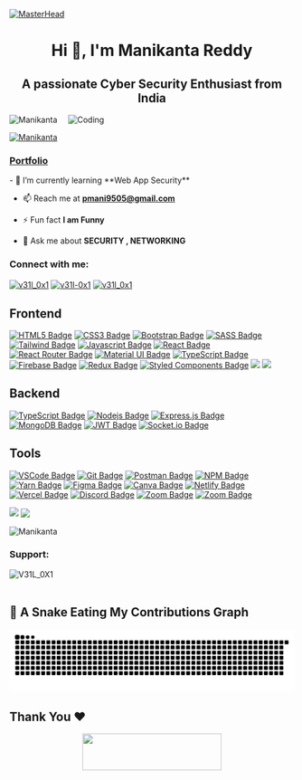 [![MasterHead](https://firebasestorage.googleapis.com/v0/b/flexi-coding.appspot.com/o/dempgi7-520f8d5f-63d4-4453-8822-dbc149ae27f8.gif?alt=media&token=91c0c7b2-93c3-4029-b011-1a8703c5730d)](https://manikanta-portfolio.vercel.app/)
<h1 align="center">Hi 👋, I'm Manikanta Reddy</h1>
<h2 align="center">A passionate Cyber Security Enthusiast from India</h2>
<img align="right" alt="Coding" width="400" src="https://cdn.dribbble.com/users/1162077/screenshots/3848914/programmer.gif">

<p align="left"> <img src="https://komarev.com/ghpvc/?username=v31l0x1&label=Profile%20views&color=0e75b6&style=flat" alt="Manikanta" /> </p>

<p align="left"> <a href="https://twitter.com/V31l_0x1" target="blank"><img src="https://img.shields.io/twitter/follow/V31L_0x1?logo=twitter&style=for-the-badge" alt="Manikanta" /></a> </p>
<h3><a href="https://manikanta-portfolio.vercel.app/">Portfolio</a></h3>
- 🌱 I’m currently learning **Web App Security**

- 📫 Reach me at **pmani9505@gmail.com**

- ⚡ Fun fact **I am Funny**

- 💬 Ask me about **SECURITY , NETWORKING**

<h3 align="left">Connect with me:</h3>
<p align="left">
<a href="https://twitter.com/v31l_0x1" target="blank"><img align="center" src="https://raw.githubusercontent.com/rahuldkjain/github-profile-readme-generator/master/src/images/icons/Social/twitter.svg" alt="v31l_0x1" height="30" width="40" /></a>
<a href="https://linkedin.com/in/v31l-0x1" target="blank"><img align="center" src="https://raw.githubusercontent.com/rahuldkjain/github-profile-readme-generator/master/src/images/icons/Social/linked-in-alt.svg" alt="v31l-0x1" height="30" width="40" /></a>
<a href="https://instagram.com/v31l_0x1" target="blank"><img align="center" src="https://raw.githubusercontent.com/rahuldkjain/github-profile-readme-generator/master/src/images/icons/Social/instagram.svg" alt="v31l_0x1" height="30" width="40" /></a>
</p>

##  Frontend 

[![HTML5 Badge](https://img.shields.io/badge/-Html5-E34c26?style=for-the-badge&labelColor=black&logo=html5&logoColor=E34c26)](#) 
[![CSS3 Badge](https://img.shields.io/badge/CSS3-1572B6?style=for-the-badge&labelColor=black&logo=css3&logoColor=1572B6)](#) 
[![Bootstrap Badge](https://img.shields.io/badge/Bootstrap-553C7B?style=for-the-badge&labelColor=black&logo=bootstrap&logoColor=553C7B)](#) 
[![SASS Badge](https://img.shields.io/badge/Sass-CC6699?style=for-the-badge&labelColor=black&logo=sass&logoColor=CC6699)](#) 
[![Tailwind Badge](https://img.shields.io/badge/Tailwind%20CSS-092749?style=for-the-badge&logo=tailwindcss&logoColor=06B6D4&labelColor=000000)](#) 
[![Javascript Badge](https://img.shields.io/badge/-Javascript-F0DB4F?style=for-the-badge&labelColor=black&logo=javascript&logoColor=F0DB4F)](#) 
[![React Badge](https://img.shields.io/badge/-React-61DBFB?style=for-the-badge&labelColor=black&logo=react&logoColor=61DBFB)](#)
[![React Router Badge](https://img.shields.io/badge/React_Router-CA4245?style=for-the-badge&labelColor=black&logo=react-router&logoColor=CA4245)](#) 
[![Material UI Badge](https://img.shields.io/badge/Material--UI-0081CB?style=for-the-badge&labelColor=black&logo=material-ui&logoColor=white)](#)
[![TypeScript Badge](https://img.shields.io/badge/typescript-%23007ACC.svg?style=for-the-badge&labelColor=black&logo=typescript&logoColor=007ACC)](#)
[![Firebase Badge](https://img.shields.io/badge/firebase-FFCA28.svg?&style=for-the-badge&labelColor=black&logo=firebase&logoColor=FFCA28)](#) 
[![Redux Badge](https://img.shields.io/badge/redux-%23593d88.svg?style=for-the-badge&labelColor=black&logo=redux&logoColor=593d88)](#) 
[![Styled Components Badge](https://img.shields.io/badge/styled--components-DB7093?style=for-the-badge&labelColor=black&logo=styled-components&logoColor=DB7093)](#)
<img src="https://img.shields.io/badge/React_Redux-%23593d88?style=for-the-badge&logo=redux&logoColor=61DAFB" height="25"/> <img src="https://img.shields.io/badge/Next_JS-black?style=for-the-badge&logo=next.js&logoColor=white" height="25"/> 


##  Backend  
[![TypeScript Badge](https://img.shields.io/badge/typescript-%23007ACC.svg?style=for-the-badge&labelColor=black&logo=typescript&logoColor=007ACC)](#)
[![Nodejs Badge](https://img.shields.io/badge/-Nodejs-3C873A?style=for-the-badge&labelColor=black&logo=node.js&logoColor=3C873A)](#) 
[![Express.js Badge](https://img.shields.io/badge/Express.js-000000?style=for-the-badge&logo=express&logoColor=white)](#) 
[![MongoDB Badge](https://img.shields.io/badge/MongoDB-4EA94B?style=for-the-badge&labelColor=black&logo=mongodb&logoColor=4EA94B)](#) 
[![JWT Badge](https://img.shields.io/badge/JWT-black?style=for-the-badge&logo=JSON%20web%20tokens&logoColor=00ADEF)](#) 
[![Socket.io Badge](https://img.shields.io/badge/Socket.io-black?style=for-the-badge&logo=socket.io&badgeColor=010101)](#) 


## Tools 


[![VSCode Badge](https://img.shields.io/badge/Visual_Studio-0078D7?style=for-the-badge&labelColor=black&logo=visual%20studio&logoColor=0078D7)](#) 
[![Git Badge](https://img.shields.io/badge/Git-F05032?style=for-the-badge&labelColor=black&logo=git&logoColor=f34f29)](#) 
[![Postman Badge](https://img.shields.io/badge/Postman-FF6C37?style=for-the-badge&labelColor=black&logo=postman&logoColor=E85824)](#) 
[![NPM Badge](https://img.shields.io/badge/NPM-%23CC3534.svg?style=for-the-badge&labelColor=black&logo=npm&logoColor=CC3534)](#) 
[![Yarn Badge](https://img.shields.io/badge/yarn-%232C8EBB.svg?style=for-the-badge&labelColor=black&logo=yarn&logoColor=2C8EBB)](#) 
[![Figma Badge](https://img.shields.io/badge/figma-%23F24E1E.svg?style=for-the-badge&labelColor=black&logo=figma&logoColor=F24E1E)](#) 
[![Canva Badge](https://img.shields.io/badge/Canva-%2320C4CB.svg?style=for-the-badge&labelColor=black&logo=Canva&logoColor=20C4CB)](#) 
[![Netlify Badge](https://img.shields.io/badge/Netlify-00C7B7?style=for-the-badge&labelColor=black&logo=netlify&logoColor=#00C7B7)](#) 
[![Vercel Badge](https://img.shields.io/badge/vercel-%23000000.svg?style=for-the-badge&labelColor=black&logo=vercel&logoColor=white)](#) 
[![Discord Badge](https://img.shields.io/badge/Discord-7289DA?style=for-the-badge&labelColor=black&logo=discord&logoColor=7289DA)](#) 
[![Zoom Badge](https://img.shields.io/badge/Zoom-2D8CFF?style=for-the-badge&labelColor=black&logo=zoom&logoColor=2D8CFF)](#) 
[![Zoom Badge](https://img.shields.io/badge/stackoverflow-f48024?style=for-the-badge&labelColor=black&logo=stackoverflow&logoColor=f48024)](#) 

<p><img align="left" src="https://github-readme-stats.vercel.app/api/top-langs?username=v31l0x1&show_icons=true&locale=en&layout=compact&theme=tokyonight"/></p>
<p>&nbsp;<img align="center" src="https://github-readme-stats.vercel.app/api?username=v31l0x1&show_icons=true&locale=en&theme=tokyonight"/></p>

<p><img align="center" src="https://github-readme-streak-stats.herokuapp.com/?user=v31l0x1&&theme=tokyonight" alt="Manikanta" /></p>


<h3 align="left">Support:</h3>
<p><a href="https://www.buymeacoffee.com/V31L0X1"> <img align="left" src="https://cdn.buymeacoffee.com/buttons/v2/default-yellow.png" height="50" width="210" alt="V31L_0X1" /></a></p><br><br>

## 🐍 A Snake Eating My Contributions Graph

<p align="center">
	<picture>
		  <source media="(prefers-color-scheme: dark)" srcset="https://raw.githubusercontent.com/7oSkaaa/7oSkaaa/output/github-contribution-grid-snake-dark.svg">
		  <source media="(prefers-color-scheme: light)" srcset="https://raw.githubusercontent.com/7oSkaaa/7oSkaaa/output/github-contribution-grid-snake.svg">
		  <img alt="github contribution grid snake animation" src="https://raw.githubusercontent.com/7oSkaaa/7oSkaaa/output/github-contribution-grid-snake.svg">
	</picture>
</p>

<h2 align='left'>Thank You ❤</h2>
<p align="center">
  <img src="https://media.giphy.com/media/jpVnC65DmYeyRL4LHS/giphy.gif" width="70%" height="65px">
</p>
